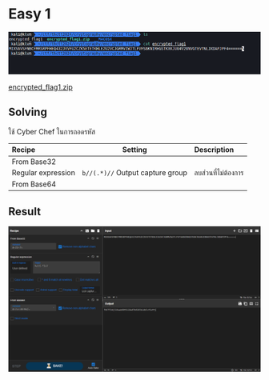 # Easy 1

![1.png](../../images/cryptography/easy-1/1.png)

[encrypted_flag1.zip](../../files/encrypted_flag1.zip)

## Solving

ใช้ Cyber Chef ในการถอดรหัส

| Recipe | Setting | Description |
| :-- | :-: | :-- |
| From Base32 | | |
| Regular expression | `b//(.*)//` Output capture group | ลบส่วนที่ไม่ต้องการ |
| From Base64 | | |

## Result

![2.png](../../images/cryptography/easy-1/2.png)
